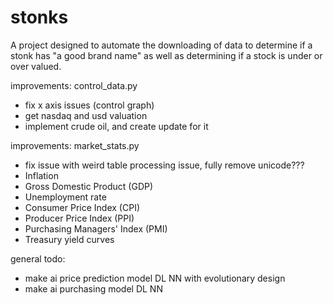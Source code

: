 # stonks
A project designed to automate the downloading of data to determine if a stonk has "a good brand name" as well as determining if a stock is under or over valued.

improvements: control_data.py
 - fix x axis issues (control graph)
 - get nasdaq and usd valuation
 - implement crude oil, and create update for it

improvements: market_stats.py
 - fix issue with weird table processing issue, fully remove unicode???
 - Inflation
 - Gross Domestic Product (GDP)
 - Unemployment rate
 - Consumer Price Index (CPI)
 - Producer Price Index (PPI)
 - Purchasing Managers' Index (PMI)
 - Treasury yield curves

general todo:
 - make ai price prediction model DL NN with evolutionary design
 - make ai purchasing model DL NN
